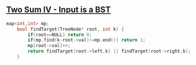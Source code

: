 ## [Two Sum IV - Input is a BST](https://leetcode.com/problems/two-sum-iv-input-is-a-bst/)
```cpp
map<int,int> mp;
    bool findTarget(TreeNode* root, int k) {
        if(root==NULL) return 0;
        if(mp.find(k-root->val)!=mp.end()) return 1;
        mp[root->val]++;
        return findTarget(root->left,k) || findTarget(root->right,k);
    }
```
